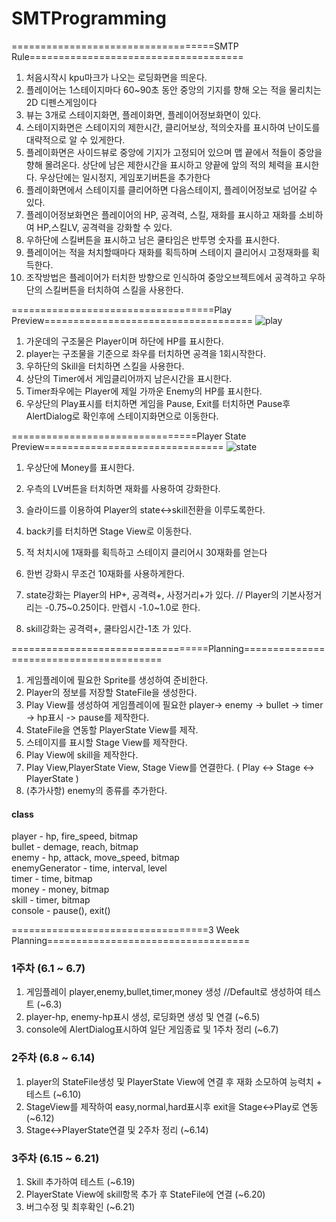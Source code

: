 # SMTProgramming
===================================SMTP Rule=====================================
1. 처음시작시 kpu마크가 나오는 로딩화면을 띄운다.
1. 플레이어는 1스테이지마다 60~90초 동안 중앙의 기지를 향해 오는 적을 물리치는 2D 디펜스게임이다
2. 뷰는 3개로 스테이지화면, 플레이화면, 플레이어정보화면이 있다.
1. 스테이지화면은 스테이지의 제한시간, 클리어보상, 적의숫자를 표시하여 난이도를 대략적으로 알 수 있게한다.
4. 플레이화면은 사이드뷰로 중앙에 기지가 고정되어 있으며 맵 끝에서 적들이 중앙을 향해 몰려온다. 상단에 남은 제한시간을 표시하고 양끝에 앞의 적의 체력을 표시한다. 우상단에는 일시정지, 게임포기버튼을 추가한다
5. 플레이화면에서 스테이지를 클리어하면 다음스테이지, 플레이어정보로 넘어갈 수 있다.
6. 플레이어정보화면은 플레이어의 HP, 공격력, 스킬, 재화를 표시하고 재화를 소비하여 HP,스킬LV, 공격력을 강화할 수 있다.
7. 우하단에 스킬버튼을 표시하고 남은 쿨타임은 반투명 숫자를 표시한다.
8. 플레이어는 적을 처치할때마다 재화를 획득하며 스테이지 클리어시 고정재화를 획득한다.
9. 조작방법은 플레이어가 터치한 방향으로 인식하여 중앙오브젝트에서 공격하고 우하단의 스킬버튼을 터치하여 스킬을 사용한다.

===================================Play Preview====================================
![play](https://user-images.githubusercontent.com/43131738/80505117-e0f9bf00-89ae-11ea-9359-f1f5c37297b4.png)
1. 가운데의 구조물은 Player이며 하단에 HP를 표시한다.
2. player는 구조물을 기준으로 좌우를 터치하면 공격을 1회시작한다.
3. 우하단의 Skill을 터치하면 스킬을 사용한다.
4. 상단의 Timer에서 게임클리어까지 남은시간을 표시한다.
5. Timer좌우에는 Player에 제일 가까운 Enemy의 HP를 표시한다.
6. 우상단의 Play표시를 터치하면 게임을 Pause, Exit를 터치하면 Pause후 AlertDialog로 확인후에 스테이지화면으로 이동한다.
 
================================Player State Preview===============================
![state](https://user-images.githubusercontent.com/43131738/80506867-1dc6b580-89b1-11ea-8145-b3f3a13cbd33.png)
1. 우상단에 Money를 표시한다.
2. 우측의 LV버튼을 터치하면 재화를 사용하여 강화한다.
3. 슬라이드를 이용하여 Player의 state<->skill전환을 이루도록한다.
4. back키를 터치하면 Stage View로 이동한다.

1. 적 처치시에 1재화를 획득하고 스테이지 클리어시 30재화를 얻는다
1. 한번 강화시 무조건 10재화를 사용하게한다.
1. state강화는 Player의 HP+, 공격력+, 사정거리+가 있다. // Player의 기본사정거리는 -0.75~0.25이다. 만렙시 -1.0~1.0로 한다.
1. skill강화는 공격력+, 쿨타임시간-1초 가 있다.
 
==================================Planning========================================

1. 게임플레이에 필요한 Sprite를 생성하여 준비한다.
2. Player의 정보를 저장할 StateFile을 생성한다.
3. Play View를 생성하여 게임플레이에 필요한 player-> enemy -> bullet -> timer -> hp표시 -> pause를 제작한다.
4. StateFile을 연동할 PlayerState View를 제작.
5. 스테이지를 표시할 Stage View를 제작한다.
6. Play View에 skill을 제작한다.
7. Play View,PlayerState View, Stage View를 연결한다. ( Play <-> Stage <-> PlayerState )
8. (추가사항) enemy의 종류를 추가한다.

#### class
player - hp, fire_speed, bitmap    
bullet - demage, reach, bitmap    
enemy - hp, attack, move_speed, bitmap    
enemyGenerator - time, interval, level    
timer - time, bitmap    
money - money, bitmap     
skill - timer, bitmap    
console - pause(), exit()    

==================================3 Week Planning===================================
### 1주차 (6.1 ~ 6.7)
1. 게임플레이 player,enemy,bullet,timer,money 생성 //Default로 생성하여 테스트 (~6.3)
1. player-hp, enemy-hp표시 생성, 로딩화면 생성 및 연결 (~6.5)
1. console에 AlertDialog표시하여 일단 게임종료 및 1주차 정리 (~6.7)

### 2주차 (6.8 ~ 6.14)
1. player의 StateFile생성 및 PlayerState View에 연결 후 재화 소모하여 능력치 + 테스트 (~6.10)
1. StageView를 제작하여 easy,normal,hard표시후 exit을 Stage<->Play로 연동 (~6.12)
1. Stage<->PlayerState연결 및 2주차 정리 (~6.14)


### 3주차 (6.15 ~ 6.21)
1. Skill 추가하여 테스트 (~6.19)
1. PlayerState View에 skill항목 추가 후 StateFile에 연결 (~6.20)
1. 버그수정 및 최후확인 (~6.21)



